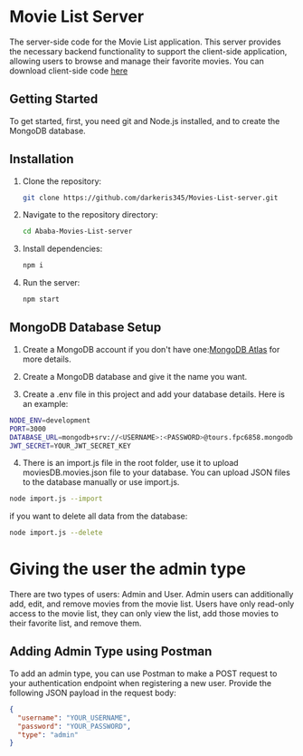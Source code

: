 # Movie List Server

The server-side code for the Movie List application. This server provides the necessary backend functionality to support the client-side application, allowing users to browse and manage their favorite movies. You can download client-side code [here](https://github.com/darkeris345/Movies-List-FE)

## Getting Started

To get started, first, you need git and Node.js installed, and to create the MongoDB database.

## Installation

1. Clone the repository:

   ```bash
   git clone https://github.com/darkeris345/Movies-List-server.git
   ```

2. Navigate to the repository directory:

   ```bash
   cd Ababa-Movies-List-server
   ```

3. Install dependencies:

   ```bash
   npm i
   ```

4. Run the server:

   ```bash
   npm start
   ```

## MongoDB Database Setup

1. Create a MongoDB account if you don't have one:[MongoDB Atlas](https://www.mongodb.com/cloud/atlas/register) for more details.

2. Create a MongoDB database and give it the name you want.

3. Create a .env file in this project and add your database details. Here is an example:

```bash
NODE_ENV=development
PORT=3000
DATABASE_URL=mongodb+srv://<USERNAME>:<PASSWORD>@tours.fpc6858.mongodb.net/<DATABASE_NAME>?retryWrites=true&w=majority
JWT_SECRET=YOUR_JWT_SECRET_KEY
```

4. There is an import.js file in the root folder, use it to upload moviesDB.movies.json file to your database. You can upload JSON files to the database manually or use import.js.

```bash
node import.js --import
```

if you want to delete all data from the database: 

```bash
node import.js --delete
```

# Giving the user the admin type

There are two types of users: Admin and User. Admin users can additionally add, edit, and remove movies from the movie list. Users have only read-only access to the movie list, they can only view the list, add those movies to their favorite list, and remove them.

## Adding Admin Type using Postman

To add an admin type, you can use Postman to make a POST request to your authentication endpoint when registering a new user. Provide the following JSON payload in the request body:

```json
{
  "username": "YOUR_USERNAME",
  "password": "YOUR_PASSWORD",
  "type": "admin"
}
```
